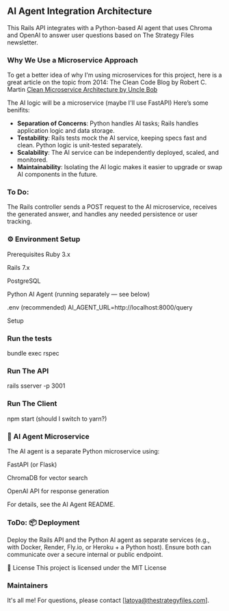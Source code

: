 ## AI Agent Integration Architecture

This Rails API integrates with a Python-based AI agent that uses Chroma and OpenAI to answer user questions based on The Strategy Files newsletter.

### Why We Use a Microservice Approach

To get a better idea of why I'm using microservices for this project, here is a great article on the topic from 2014: The Clean Code Blog by Robert C. Martin
[Clean Microservice Architecture by Uncle Bob](https://blog.cleancoder.com/uncle-bob/2014/10/01/CleanMicroserviceArchitecture.html)

The AI logic will be a microservice (maybe I'll use FastAPI) Here’s some benifits:

- **Separation of Concerns**: Python handles AI tasks; Rails handles application logic and data storage.
- **Testability**: Rails tests mock the AI service, keeping specs fast and clean. Python logic is unit-tested separately.
- **Scalability**: The AI service can be independently deployed, scaled, and monitored.
- **Maintainability**: Isolating the AI logic makes it easier to upgrade or swap AI components in the future.

### To Do:
The Rails controller sends a POST request to the AI microservice, receives the generated answer, and handles any needed persistence or user tracking.

### ⚙️  Environment Setup
Prerequisites
Ruby 3.x

Rails 7.x

PostgreSQL

Python AI Agent (running separately — see below)

.env (recommended)
AI_AGENT_URL=http://localhost:8000/query

Setup

### Run the tests
bundle exec rspec

### Run The API
rails sserver -p 3001

### Run The Client
npm start (should I switch to yarn?)

### 🤖 AI Agent Microservice
The AI agent is a separate Python microservice using:

FastAPI (or Flask)

ChromaDB for vector search

OpenAI API for response generation

For details, see the AI Agent README.

### ToDo: 📦 Deployment
Deploy the Rails API and the Python AI agent as separate services (e.g., with Docker, Render, Fly.io, or Heroku + a Python host). Ensure both can communicate over a secure internal or public endpoint.

📜 License
This project is licensed under the MIT License

### Maintainers
It's all me!
For questions, please contact [latoya@thestrategyfiles.com].
